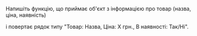 Напишіть функцію, що приймає об'єкт з інформацією про товар (назва, ціна, наявність) 

і повертає рядок типу "Товар: Назва, Ціна: Х грн., В наявності: Так/Ні".
